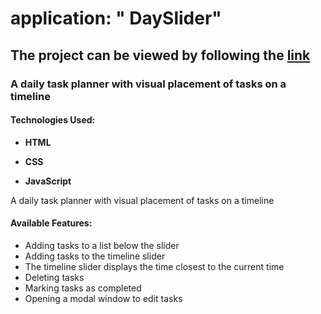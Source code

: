 # application: " DaySlider"

## The project can be viewed by following the [link](https://dayslider.khudorenko.com/)

### A daily task planner with visual placement of tasks on a timeline

#### **Technologies Used:**

-  **HTML**

-  **CSS**

-  **JavaScript**

A daily task planner with visual placement of tasks on a timeline

#### **Available Features:**

-   Adding tasks to a list below the slider
-   Adding tasks to the timeline slider
-   The timeline slider displays the time closest to the current time
-   Deleting tasks
-   Marking tasks as completed
-   Opening a modal window to edit tasks
